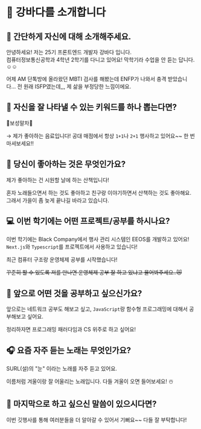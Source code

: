 # 🐳 강바다를 소개합니다

## 👋 간단하게 자신에 대해 소개해주세요.

안녕하세요! 저는 25기 프론트엔드 개발자 강바다 입니다.<br/>
컴퓨터정보통신공학과 4학년 2학기를 다니고 있어요! 막학기라 수업을 안 듣는 답니다. ☺️☺️

어제 AM 단톡방에 올라왔던 MBTI 검사를 해봤는데 ENFP가 나와서 충격 받았습니다...
전 원래 ISFP였는데,,, 제 삶을 부정당한 느낌이에요.

## 🔎 자신을 잘 나타낼 수 있는 키워드를 하나 뽑는다면?

🌿보성말차🌿

→ 제가 좋아하는 음료입니다! 공대 매점에서 항상 `1+1`나 `2+1` 행사하고 있어요~~ 한 번 마셔보세요!!

## 💌 당신이 좋아하는 것은 무엇인가요?

제가 좋아하는 건 시원할 날에 하는 산책입니다!

혼자 노래들으면서 하는 것도 좋아하고 친구랑 이야기하면서 산책하는 것도 좋아해요.
그래서 가을이 좀 늦게 끝나길 바라고 있습니다.

## 💻 이번 학기에는 어떤 프로젝트/공부를 하시나요?

이번 학기에는 Black Company에서 행사 관리 시스템인 EEOS를 개발하고 있어요!
`Next.js`와 `Typescript`를 프로젝트에서 사용하고 있습니다!

최근 컴퓨터 구조랑 운영체제 공부를 시작했습니다!

~~꾸준히 할 수 있도록 저를 만나면 운영체제 공부 잘 하고 있냐고 물어봐주세요..😿~~

## 👣 앞으로 어떤 것을 공부하고 싶으신가요?

앞으로는 네트워크 공부도 해보고 싶고, `JavaScript`랑 함수형 프로그래밍에 대해서 공부해보고 싶어요.

정리하자면 프로그래밍 패러다임과 CS 위주로 하고 싶어요!

## 🎧 요즘 자주 듣는 노래는 무엇인가요?

SURL(설)의 "눈" 이라는 노래를 자주 듣고 있어요.

이름처럼 겨울이랑 잘 어울리는 노래입니다. 다들 겨울이 오면 들어보세요! ☃️

## 💙 마지막으로 하고 싶으신 말씀이 있으시다면?

이번 깃행사를 통해 여러분들을 더 알아갈 수 있어서 기뻐요~~ 다들 잘 부탁합니다!

